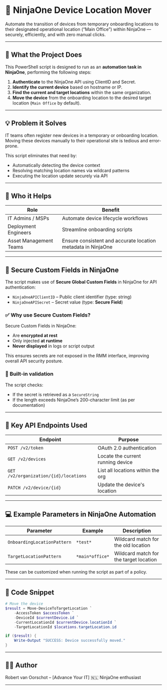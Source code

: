 # 🔄 NinjaOne Device Location Mover

Automate the transition of devices from temporary onboarding locations to their designated operational location (“Main Office”) within NinjaOne — securely, efficiently, and with zero manual clicks.

---

## 📌 What the Project Does

This PowerShell script is designed to run as an **automation task in NinjaOne**, performing the following steps:

1. **Authenticate** to the NinjaOne API using ClientID and Secret.
2. **Identify the current device** based on hostname or IP.
3. **Find the current and target locations** within the same organization.
4. **Move the device** from the onboarding location to the desired target location (`Main Office` by default).

---

## 💡 Problem it Solves

IT teams often register new devices in a temporary or onboarding location. Moving these devices manually to their operational site is tedious and error-prone.

This script eliminates that need by:
- Automatically detecting the device context
- Resolving matching location names via wildcard patterns
- Executing the location update securely via API

---

## 🎯 Who it Helps

| Role                     | Benefit                                                    |
|--------------------------|-------------------------------------------------------------|
| IT Admins / MSPs         | Automate device lifecycle workflows                         |
| Deployment Engineers     | Streamline onboarding scripts                               |
| Asset Management Teams   | Ensure consistent and accurate location metadata in NinjaOne |

---

## 🔐 Secure Custom Fields in NinjaOne

The script makes use of **Secure Global Custom Fields** in NinjaOne for API authentication:

- `NinjaOneAPIClientID` – Public client identifier (type: string)
- `NinjaOneAPISecret` – Secret value (type: **Secure Field**)

### ✅ Why use Secure Custom Fields?
Secure Custom Fields in NinjaOne:
- Are **encrypted at rest**
- Only injected **at runtime**
- **Never displayed** in logs or script output

This ensures secrets are not exposed in the RMM interface, improving overall API security posture.

### 🧪 Built-in validation
The script checks:
- If the secret is retrieved as a `SecureString`
- If the length exceeds NinjaOne’s 200-character limit (as per documentation)

---

## 🔑 Key API Endpoints Used

| Endpoint                       | Purpose                             |
|-------------------------------|-------------------------------------|
| `POST /v2/token`              | OAuth 2.0 authentication            |
| `GET /v2/devices`             | Locate the current running device   |
| `GET /v2/organization/{id}/locations` | List all locations within the org |
| `PATCH /v2/device/{id}`       | Update the device's location        |

---

## 💻 Example Parameters in NinjaOne Automation

| Parameter                  | Example            | Description                           |
|---------------------------|--------------------|---------------------------------------|
| `OnboardingLocationPattern` | `*test*`           | Wildcard match for the old location   |
| `TargetLocationPattern`     | `*main*office*`    | Wildcard match for the target location|

These can be customized when running the script as part of a policy.

---

## 📎 Code Snippet

```powershell
# Move the device
$result = Move-DeviceToTargetLocation `
    -AccessToken $accessToken `
    -DeviceId $currentDevice.id `
    -CurrentLocationId $currentDevice.locationId `
    -TargetLocationId $locations.targetLocation.id

if ($result) {
    Write-Output "SUCCESS: Device successfully moved."
}
```

---

## 🧑‍💻 Author

Robert van Oorschot – [Advance Your IT]
🇳🇱 NinjaOne enthusiast

---
